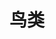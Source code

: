 ---
title: 鸟类
categories: ["animal", "bird"]
featured_image: 20241130-DSC02774.jpg
sort_by: Name
sort_order: desc
weight: 2
resources:
  - src: 20240623-DSC04640.jpg
    title: 麓湖小翠。
    params:
      cover: true
---